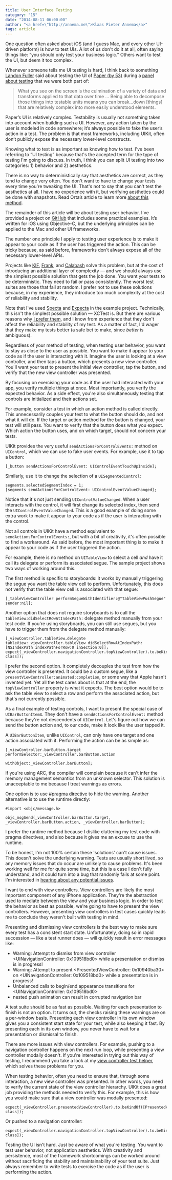 ```yaml
---
title: User Interface Testing
category: "15"
date: "2014-08-11 06:00:00"
author: "<a href=\"http://annema.me\">Klaas Pieter Annema</a>"
tags: article
---
```


One question often asked about iOS (and I guess Mac, and every other UI-driven platform) is how to test UIs. A lot of us don't do it at all, often saying things like: “you should only test your business logic.” Others want to test the UI, but deem it too complex.

Whenever someone tells me UI testing is hard, I think back to something [Landon Fuller](https://twitter.com/landonfuller) said about testing the UI of [Paper (by 53)](https://www.fiftythree.com/paper) during a [panel about testing](http://www.meetup.com/CocoaPods-NYC/events/164278492/) that we were both part of:

> What you see on the screen is the culmination of a variety of data and transforms applied to that data over time ... Being able to decompose those things into testable units means you can break...down \[things\] that are relatively complex into more easily understood elements.

Paper’s UI is relatively complex. Testability is usually not something taken into account when building such a UI. However, any action taken by the user is modeled in code somewhere; it’s always possible to fake the user’s action in a test. The problem is that most frameworks, including UIKit, often don’t publicly expose the necessary lower-level constructs.

Knowing what to test is as important as knowing how to test. I've been referring to “UI testing” because that's the accepted term for the type of testing I'm going to discuss. In truth, I think you can split UI testing into two categories: 1) behavior and 2) aesthetics.

There is no way to deterministically say that aesthetics are correct, as they
tend to change very often. You don't want to have to change your tests every
time you're tweaking the UI. That's not to say that you can't test the
aesthetics at all. I have no experience with it, but verifying aesthetics could
be done with snapshots. Read Orta’s article to learn more [about this
method](http://www.objc.io/issue-15/snapshot-testing.html).

The remainder of this article will be about testing user behavior. I've provided a project on [GitHub](https://github.com/objcio/issue-15-ui-testing) that includes some practical examples. It’s written for iOS using Objective-C, but the underlying principles can be applied to the Mac and other UI frameworks.

The number one principle I apply to testing user experience is to make it appear to your code as if the user has triggered the action. This can be tricky because, as said before, frameworks don't always expose all of the necessary lower-level APIs.

Projects like [KIF][], [Frank][], and [Calabash][] solve this problem, but at the cost of introducing an additional layer of complexity — and we should always use the simplest possible solution that gets the job done. You want your tests to be deterministic. They need to fail or pass consistently. The worst test suites are those that fail at random. I prefer not to use these solutions because, in my experience, they introduce too much complexity at the cost of reliability and stability.

[KIF]: https://github.com/kif-framework/KIF
[Frank]: http://www.testingwithfrank.com/
[Calabash]: http://calaba.sh/

Note that I've used [Specta][] and [Expecta][] in the example project. Technically, this isn't the simplest possible solution — XCTest is. But there are various reasons why [I prefer them](http://www.annema.me/why-i-prefer-testing-with-specta-expecta-and-ocmockito), and I know from experience that they don't affect the reliability and stability of my test. As a matter of fact, I'd wager that they make my tests better (a safe bet to make, since _better_ is ambiguous).

[Specta]: https://github.com/specta/specta
[Expecta]: https://github.com/specta/expecta

Regardless of your method of testing, when testing user behavior, you want to stay as close to the user as possible. You want to make it appear to your code as if the user is interacting with it. Imagine the user is looking at a view controller, and then taps a button, which presents a new view controller. You'll want your test to present the initial view controller, tap the button, and verify that the new view controller was presented.

By focusing on exercising your code as if the user had interacted with your app, you verify multiple things at once. Most importantly, you verify the expected behavior. As a side effect, you're also simultaneously testing that controls are initialized and their actions set.

For example, consider a test in which an action method is called directly. This unnecessarily couples your test to what the button should do, and not what it will do. If the target or action method for the button is changed, your test will still pass. You want to verify that the button does what you expect. Which action the button uses, and on which target, should not concern your tests.

UIKit provides the very useful `sendActionsForControlEvents:` method on `UIControl`, which we can use to fake user events. For example, use it to tap a button:

    [_button sendActionsForControlEvent: UIControlEventTouchUpInside];

Similarly, use it to change the selection of a `UISegmentedControl`:

    segments.selectedSegmentIndex = 1;
    [segments sendActionsForControlEvent: UIControlEventValueChanged];

Notice that it's not just sending `UIControlValueChanged`. When a user interacts with the control, it will first change its selected index, then send the `UIControlEventValueChanged`. This is a good example of doing some extra work to make it appear to your code as if the user is interacting with the control. 

Not all controls in UIKit have a method equivalent to `sendActionsForControlEvents:`, but with a bit of creativity, it's often possible to find a workaround. As said before, the most important thing is to make it appear to your code as if the user triggered the action.

For example, there is no method on `UITableView` to select a cell _and_ have it call its delegate or perform its associated segue. The sample project shows two ways of working around this. 

The first method is specific to storyboards: it works by manually triggering the segue you want the table view cell to perform. Unfortunately, this does not verify that the table view cell is associated with that segue:

    [_tableViewController performSegueWithIdentifier:@"TableViewPushSegue" sender:nil];

Another option that does not require storyboards is to call the `tableView:didSelectRowAtIndexPath:` delegate method manually from your test code. If you're using storyboards, you can still use segues, but you have to trigger them from the delegate method manually:

    [_viewController.tableView.delegate tableView:_viewController.tableView didSelectRowAtIndexPath:[NSIndexPath indexPathForRow:0 inSection:0]];
    expect(_viewController.navigationController.topViewController).to.beKindOf([PresentedViewController class]);

I prefer the second option. It completely decouples the test from how the view controller is presented. It could be a custom segue, like a `presentViewController:animated:completion`, or some way that Apple hasn't invented yet. Yet all the test cares about is that at the end, the `topViewController` property is what it expects. The best option would be to ask the table view to select a row and perform the associated action, but that's not currently possible.

As a final example of testing controls, I want to present the special case of `UIBarButtonItem`s. They don't have a `sendActionsForControlEvent:` method because they're not descendents of `UIControl`. Let's figure out how we can send the button action and, to our code, make it look like the user tapped it.

A `UIBarButtonItem`, unlike `UIControl`, can only have one target and one action associated with it. Performing the action can be as simple as:

    [_viewController.barButton.target  performSelector:_viewController.barButton.action
                                             withObject:_viewController.barButton];

If you're using ARC, the compiler will complain because it can't infer the memory management semantics from an unknown selector. This solution is unacceptable to me because I treat warnings as errors.

One option is to use [#pragma directive](http://nshipster.com/pragma/#inhibiting-warnings) to hide the warning. Another alternative is to use the runtime directly:

    #import <objc/message.h>

    objc_msgSend(_viewController.barButton.target, _viewController.barButton.action, _viewController.barButton);

I prefer the runtime method because I dislike cluttering my test code with pragma directives, and also because it gives me an excuse to use the runtime.

To be honest, I'm not 100% certain these 'solutions' can't cause issues. This doesn't solve the underlying warning. Tests are usually short lived, so any memory issues that do occur are unlikely to cause problems. It's been working well for me for quite some time, but this is a case I don't fully understand, and it could turn into a bug that randomly fails at some point. I'm interested in [hearing about any potential issues](https://twitter.com/klaaspieter).

I want to end with view controllers. View controllers are likely the most important component of any iPhone application. They're the abstraction used to mediate between the view and your business logic. In order to test the behavior as best as possible, we're going to have to present the view controllers. However, presenting view controllers in test cases quickly leads me to conclude they weren't built with testing in mind. 

Presenting and dismissing view controllers is the best way to make sure every test has a consistent start state. Unfortunately, doing so in rapid succession — like a test runner does — will quickly result in error messages like:

- Warning: Attempt to dismiss from view controller \<UINavigationController: 0x109518bd0\> while a presentation or dismiss is in progress!
- Warning: Attempt to present \<PresentedViewController: 0x10940ba30\> on \<UINavigationController: 0x109518bd0\> while a presentation is in progress!
- Unbalanced calls to begin/end appearance transitions for \<UINavigationController: 0x109518bd0\>
- nested push animation can result in corrupted navigation bar

A test suite should be as fast as possible. Waiting for each presentation to finish is not an option. It turns out, the checks raising these warnings are on a per-window basis. Presenting each view controller in its own window gives you a consistent start state for your test, while also keeping it fast. By presenting each in its own window, you never have to wait for a presentation or dismissal to finish.

There are more issues with view controllers. For example, pushing to a navigation controller happens on the next run loop, while presenting a view controller modally doesn't. If you're interested in trying out this way of testing, I recommend you take a look at my [view controller test helper](https://github.com/klaaspieter/KPAViewControllerTestHelper), which solves these problems for you.

When testing behavior, often you need to ensure that, through some interaction, a new view controller was presented. In other words, you need to verify the current state of the view controller hierarchy. UIKit does a great job providing the methods needed to verify this. For example, this is how you would make sure that a view controller was modally presented:

    expect(_viewController.presentedViewController).to.beKindOf([PresentedViewController class]);

Or pushed to a navigation controller:

    expect(_viewController.navigationController.topViewController).to.beKindOf([PresentedViewController class]);

Testing the UI isn't hard. Just be aware of what you're testing. You want to test user behavior, not application aesthetics. With creativity and persistence, most of the framework shortcomings can be worked around without sacrificing the stability and maintainability of your test suite. Just always remember to write tests to exercise the code as if the user is performing the action.
